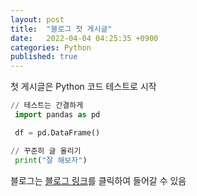 ```yaml
---
layout: post
title:  "블로그 첫 게시글"
date:   2022-04-04 04:25:35 +0900
categories: Python
published: true
---
```

첫 게시글은 Python 코드 테스트로 시작



```python
// 테스트는 간결하게
 import pandas as pd

 df = pd.DataFrame()

// 꾸준히 글 올리기
 print("잘 해보자")
```

블로그는 [블로그 링크]를 클릭하여 들어갈 수 있음

[블로그 링크]:https://spark-gom.github.io/
